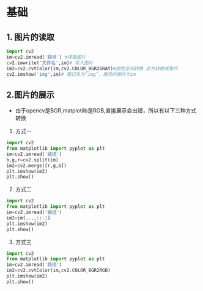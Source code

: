 
# 基础

## 1. 图片的读取
```python
import cv2
im=cv2.imread('路径') #读取图片
cv2.imwrite('文件名',im)# 写入图片
im2=cv2.cvtColor(im,cv2.COLOR_BGR2GRAY)#颜色空间转换 此为转换成黑白
cv2.imshow('img',im)# 窗口名为‘img’，展示的图片为im
```
## 2.图片的展示
- 由于opencv是BGR,matplotlib是RGB,直接展示会出错，所以有以下三种方式转换
1. 方式一
```python
import cv2
from matplotlib import pyplot as plt
im=cv2.imread('路径')
b,g,r=cv2.split(im)
im2=cv2.merge([r,g,b])
plt.imshow(im2)
plt.show()
```
2. 方式二
```python
import cv2
from matplotlib import pyplot as plt
im=cv2.imread('路径')
im2=im[...,::-1]
plt.imshow(im2)
plt.show()
```
3. 方式三
```python
import cv2
from matplotlib import pyplot as plt
im=cv2.imread('路径')
im2=cv2.cvtColor(im,cv2.COLOR_BGR2RGB)
plt.imshow(im2)
plt.show()
```

